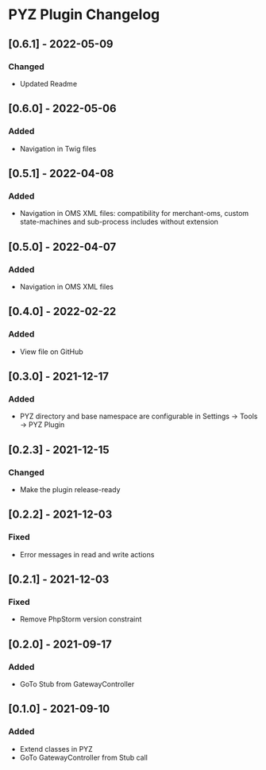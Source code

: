 <!-- Keep a Changelog guide -> https://keepachangelog.com -->
# PYZ Plugin Changelog

## [0.6.1] - 2022-05-09
### Changed
- Updated Readme

## [0.6.0] - 2022-05-06
### Added
- Navigation in Twig files

## [0.5.1] - 2022-04-08
### Added
- Navigation in OMS XML files: compatibility for merchant-oms, custom state-machines and sub-process includes without extension

## [0.5.0] - 2022-04-07
### Added
- Navigation in OMS XML files

## [0.4.0] - 2022-02-22
### Added
- View file on GitHub

## [0.3.0] - 2021-12-17
### Added
- PYZ directory and base namespace are configurable in Settings -> Tools -> PYZ Plugin

## [0.2.3] - 2021-12-15
### Changed
- Make the plugin release-ready

## [0.2.2] - 2021-12-03
### Fixed
- Error messages in read and write actions

## [0.2.1] - 2021-12-03
### Fixed
- Remove PhpStorm version constraint

## [0.2.0] - 2021-09-17
### Added
- GoTo Stub from GatewayController 

## [0.1.0] - 2021-09-10
### Added
- Extend classes in PYZ
- GoTo GatewayController from Stub call

